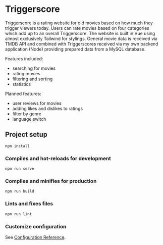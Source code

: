 # Triggerscore

Triggerscore is a rating website for old movies based on how much they trigger viewers today. Users can rate movies based on four categories which add up to an overall Triggerscore. The website is built in Vue using almost exclusively Tailwind for stylings. General movie data is received via TMDB API and combined with Triggerscores received via my own backend application (Node) providing prepared data from a MySQL database.

Features included: 
- searching for movies
- rating movies
- filtering and sorting
- statistics 

Planned features:
- user reviews for movies
- adding likes and dislikes to ratings
- filter by genre
- language switch

## Project setup
```
npm install
```

### Compiles and hot-reloads for development
```
npm run serve
```

### Compiles and minifies for production
```
npm run build
```

### Lints and fixes files
```
npm run lint
```

### Customize configuration
See [Configuration Reference](https://cli.vuejs.org/config/).
